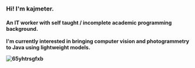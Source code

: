 <h3>Hi! I'm kajmeter. <h4>An IT worker with self taught / incomplete academic programming background.<br>
<br>
I'm currently interested in bringing computer vision and photogrammetry to Java using lightweight models.

![65yhtrsgfxb](https://user-images.githubusercontent.com/85412627/231771364-8a2ab3c9-3885-462e-b0fb-a8e7138d1a15.jpg)
  <br>
